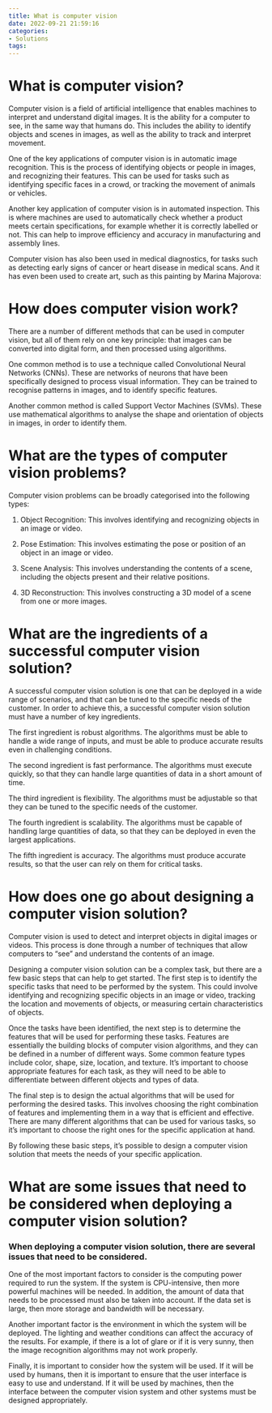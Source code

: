 ```yaml
---
title: What is computer vision 
date: 2022-09-21 21:59:16
categories:
- Solutions
tags:
---
```



#  What is computer vision? 

Computer vision is a field of artificial intelligence that enables machines to interpret and understand digital images. It is the ability for a computer to see, in the same way that humans do. This includes the ability to identify objects and scenes in images, as well as the ability to track and interpret movement.

One of the key applications of computer vision is in automatic image recognition. This is the process of identifying objects or people in images, and recognizing their features. This can be used for tasks such as identifying specific faces in a crowd, or tracking the movement of animals or vehicles.

Another key application of computer vision is in automated inspection. This is where machines are used to automatically check whether a product meets certain specifications, for example whether it is correctly labelled or not. This can help to improve efficiency and accuracy in manufacturing and assembly lines.

Computer vision has also been used in medical diagnostics, for tasks such as detecting early signs of cancer or heart disease in medical scans. And it has even been used to create art, such as this painting by Marina Majorova: 

# How does computer vision work? 

There are a number of different methods that can be used in computer vision, but all of them rely on one key principle: that images can be converted into digital form, and then processed using algorithms.

One common method is to use a technique called Convolutional Neural Networks (CNNs). These are networks of neurons that have been specifically designed to process visual information. They can be trained to recognise patterns in images, and to identify specific features.

Another common method is called Support Vector Machines (SVMs). These use mathematical algorithms to analyse the shape and orientation of objects in images, in order to identify them.

#  What are the types of computer vision problems? 

Computer vision problems can be broadly categorised into the following types:

1. Object Recognition: This involves identifying and recognizing objects in an image or video.

2. Pose Estimation: This involves estimating the pose or position of an object in an image or video.

3. Scene Analysis: This involves understanding the contents of a scene, including the objects present and their relative positions.

4. 3D Reconstruction: This involves constructing a 3D model of a scene from one or more images.

#  What are the ingredients of a successful computer vision solution? 

A successful computer vision solution is one that can be deployed in a wide range of scenarios, and that can be tuned to the specific needs of the customer. In order to achieve this, a successful computer vision solution must have a number of key ingredients.

The first ingredient is robust algorithms. The algorithms must be able to handle a wide range of inputs, and must be able to produce accurate results even in challenging conditions.

The second ingredient is fast performance. The algorithms must execute quickly, so that they can handle large quantities of data in a short amount of time.

The third ingredient is flexibility. The algorithms must be adjustable so that they can be tuned to the specific needs of the customer.

The fourth ingredient is scalability. The algorithms must be capable of handling large quantities of data, so that they can be deployed in even the largest applications.

The fifth ingredient is accuracy. The algorithms must produce accurate results, so that the user can rely on them for critical tasks.

#  How does one go about designing a computer vision solution? 

Computer vision is used to detect and interpret objects in digital images or videos. This process is done through a number of techniques that allow computers to “see” and understand the contents of an image. 

Designing a computer vision solution can be a complex task, but there are a few basic steps that can help to get started. The first step is to identify the specific tasks that need to be performed by the system. This could involve identifying and recognizing specific objects in an image or video, tracking the location and movements of objects, or measuring certain characteristics of objects. 

Once the tasks have been identified, the next step is to determine the features that will be used for performing these tasks. Features are essentially the building blocks of computer vision algorithms, and they can be defined in a number of different ways. Some common feature types include color, shape, size, location, and texture. It’s important to choose appropriate features for each task, as they will need to be able to differentiate between different objects and types of data. 

The final step is to design the actual algorithms that will be used for performing the desired tasks. This involves choosing the right combination of features and implementing them in a way that is efficient and effective. There are many different algorithms that can be used for various tasks, so it’s important to choose the right ones for the specific application at hand. 

By following these basic steps, it’s possible to design a computer vision solution that meets the needs of your specific application.

#  What are some issues that need to be considered when deploying a computer vision solution?

### When deploying a computer vision solution, there are several issues that need to be considered.

One of the most important factors to consider is the computing power required to run the system. If the system is CPU-intensive, then more powerful machines will be needed. In addition, the amount of data that needs to be processed must also be taken into account. If the data set is large, then more storage and bandwidth will be necessary.

Another important factor is the environment in which the system will be deployed. The lighting and weather conditions can affect the accuracy of the results. For example, if there is a lot of glare or if it is very sunny, then the image recognition algorithms may not work properly.

Finally, it is important to consider how the system will be used. If it will be used by humans, then it is important to ensure that the user interface is easy to use and understand. If it will be used by machines, then the interface between the computer vision system and other systems must be designed appropriately.